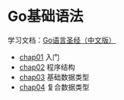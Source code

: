 # Go基础语法

学习文档：[Go语言圣经（中文版）](https://books.studygolang.com/gopl-zh/)

- [chap01](./chap01) 入门
- [chap02](./chap02) 程序结构
- [chap03](./chap03) 基础数据类型
- [chap04](./chap04) 复合数据类型

